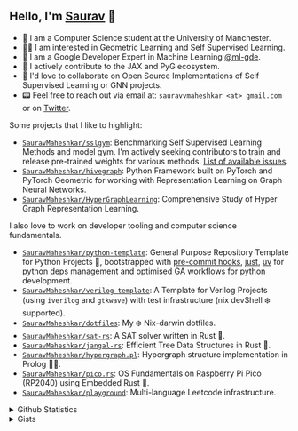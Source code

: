 ## Hello, I'm [Saurav](https://sauravmaheshkar.github.io/) 👋

* 🐝 I am a Computer Science student at the University of Manchester.
* 👨‍🎓 I am interested in Geometric Learning and Self Supervised Learning.
* 📣 I am a Google Developer Expert in Machine Learning [@ml-gde](https://github.com/ml-gde).
* 🚀 I actively contribute to the JAX and PyG ecosystem.
* 👬 I'd love to collaborate on Open Source Implementations of Self Supervised Learning or GNN projects.
* 📟 Feel free to reach out via email at: `sauravvmaheshkar <at> gmail.com` or on [Twitter](https://twitter.com/MaheshkarSaurav).


Some projects that I like to highlight:

* [`SauravMaheshkar/sslgym`](https://github.com/SauravMaheshkar/sslgym): Benchmarking Self Supervised Learning Methods and model gym. I'm actively seeking contributors to train and release pre-trained weights for various methods. [List of available issues](https://github.com/SauravMaheshkar/sslgym/labels/help%20wanted%20%3Apray%3A).
* [`SauravMaheshkar/hivegraph`](https://github.com/SauravMaheshkar/hivegraph): Python Framework built on PyTorch and PyTorch Geometric for working with Representation Learning on Graph Neural Networks.
* [`SauravMaheshkar/HyperGraphLearning`](https://github.com/SauravMaheshkar/HyperGraphLearning): Comprehensive Study of Hyper Graph Representation Learning.

I also love to work on developer tooling and computer science fundamentals. 

* [`SauravMaheshkar/python-template`](https://github.com/SauravMaheshkar/python-template): General Purpose Repository Template for Python Projects 🐍, bootstrapped with [pre-commit hooks](https://pre-commit.com/), [just](https://github.com/casey/just), [uv](https://github.com/astral-sh/uv) for python deps management and optimised GA workflows for python development.
* [`SauravMaheshkar/verilog-template`](https://github.com/SauravMaheshkar/verilog-template): A Template for Verilog Projects (using `iverilog` and `gtkwave`) with test infrastructure (nix devShell ❄️ supported).
* [`SauravMaheshkar/dotfiles`](https://github.com/SauravMaheshkar/dotfiles): My ❄️ Nix-darwin dotfiles.
* [`SauravMaheshkar/sat-rs`](https://github.com/SauravMaheshkar/sat-rs): A SAT solver written in Rust 🦀.
* [`SauravMaheshkar/jangal-rs`](https://github.com/SauravMaheshkar/jangal-rs): Efficient Tree Data Structures in Rust 🦀.
* [`SauravMaheshkar/hypergraph.pl`](https://github.com/SauravMaheshkar/hypergraph.pl): Hypergraph structure implementation in Prolog 🧑‍💻.
* [`SauravMaheshkar/pico.rs`](https://github.com/SauravMaheshkar/pico.rs): OS Fundamentals on Raspberry Pi Pico (RP2040) using Embedded Rust 🦀.
* [`SauravMaheshkar/playground`](https://github.com/SauravMaheshkar/playground): Multi-language Leetcode infrastructure.

<details>
<summary>Github Statistics</summary>
<br>

<div align='center'>
    <img src='https://github-readme-stats.vercel.app/api?username=SauravMaheshkar&count_private=true&show_icons=true&theme=transparent' alt='Github Statistics' align='center' />
</div>

<br>

<div align='center'>
    <img src='https://github-readme-stats.vercel.app/api/top-langs/?username=SauravMaheshkar&theme=transparent&hide=jupyter%20notebook&layout=compact' alt='Top Languages' align='center' />
</div>

</details>

<details>
<summary>Gists</summary>
<br>

| **Blogpost/Title** | **Link** |
|:--------------:|:----:|
|  [QLoRA: Efficient Finetuning of Quantized LLMs](https://wandb.ai/sauravmaheshkar/QLoRA/reports/A-Brief-Introduction-to-QLoRA--Vmlldzo2MTI2OTc5) |  [![Open In Colab](https://colab.research.google.com/assets/colab-badge.svg)](https://colab.research.google.com/gist/SauravMaheshkar/4134e86f0d637d03699f098a8ea3d7e8/qlora.ipynb) |
|  [Intrinsic Dimensions: The secret behind LoRA](https://wandb.ai/sauravmaheshkar/Intrinsic-Dimensions/reports/Intrinsic-Dimensions-The-secret-behind-LoRA--Vmlldzo2MDcxMDc5) |  [![Open In Colab](https://colab.research.google.com/assets/colab-badge.svg)](https://colab.research.google.com/gist/SauravMaheshkar/13df8ec20dff55865dc4afe230d071db/intrinsic-dimension.ipynb) |
|  Python Fundamentals |  [![Open In Colab](https://colab.research.google.com/assets/colab-badge.svg)](https://colab.research.google.com/gist/SauravMaheshkar/57b6883f684ba336a8cac15a46561f6d/python-fundamentals.ipynb) |
|  [A Brief Introduction to Mixture Model Networks](https://wandb.ai/graph-neural-networks/MoNet/reports/A-Brief-Introduction-to-Mixture-Model-Networks--Vmlldzo1MzE4OTQ3) |  [![Open In Colab](https://colab.research.google.com/assets/colab-badge.svg)](https://colab.research.google.com/gist/SauravMaheshkar/3876e9b98d4effecc8e15c43369027ce/mixture-model-networks-monet.ipynb) |
|  [A Brief Introduction to Graph Attention Networks](https://wandb.ai/graph-neural-networks/GATv1/reports/A-Brief-Introduction-to-Graph-Attention-Networks---Vmlldzo1MzAxMjEw) |  [![Open In Colab](https://colab.research.google.com/assets/colab-badge.svg)](https://colab.research.google.com/gist/SauravMaheshkar/3b34f0c47b603fb9aaf409e4bedd2621/graph-attention-networks-v1.ipynb) |
|  [A Brief Introduction to Residual Gated GCNs](https://wandb.ai/graph-neural-networks/ResGatedGCN/reports/A-Brief-Introduction-to-Residual-Gated-GCNs--Vmlldzo1MjgyODU4) |  [![Open In Colab](https://colab.research.google.com/assets/colab-badge.svg)](https://colab.research.google.com/gist/SauravMaheshkar/4e44dd8cb42c40b3cecd60d147cd919b/residual-gated-graph-convolutional-networks.ipynb) |
|  [What is GraphSAGE ?](https://wandb.ai/graph-neural-networks/GraphSAGE/reports/What-is-GraphSAGE---Vmlldzo1MTEwNzQ1) |  [![Open In Colab](https://colab.research.google.com/assets/colab-badge.svg)](https://colab.research.google.com/gist/SauravMaheshkar/b0792c289bbb02e9fb520c509061469c/graphsage.ipynb) |
|  [What are Graph Isomorphism Networks?](https://wandb.ai/graph-neural-networks/GIN/reports/What-are-Graph-Isomorphism-Networks---Vmlldzo1MTExMTg5) |  [![Open In Colab](https://colab.research.google.com/assets/colab-badge.svg)](https://colab.research.google.com/gist/SauravMaheshkar/11b7c5f63ae9378b71912a1428d6a6ce/graph-isomorphism-network-gin.ipynb) |
|  [Pre-trained Transformers: BERT and RoBERTa](https://www.youtube.com/live/Ye9IxiQYB08?si=0mumemCba7_yktsg) |  [![Open In Colab](https://colab.research.google.com/assets/colab-badge.svg)](https://colab.research.google.com/gist/SauravMaheshkar/1ad8eccfd0ea804109c656f0f41511fa/llm-bootcamp-bert-roberta.ipynb) |
|  [Normalization Series: What is Batch Normalization?](https://wandb.ai/wandb_fc/Normalization/reports/Normalization-Series-What-is-Batch-Normalization---VmlldzoxMjk2ODcz) |  [![Open In Colab](https://colab.research.google.com/assets/colab-badge.svg)](https://colab.research.google.com/gist/SauravMaheshkar/8b4ac743cb8989c50ce3a581757a8363/normalization-tutorial.ipynb) |
|  [An Introduction to Neural Network Initialization With Keras](https://wandb.ai/sauravm/Regularization-LSTM/reports/An-Intro-to-Neural-Network-Initialization-With-Keras--VmlldzoyMTI5NDYx) |  [![Open In Colab](https://colab.research.google.com/assets/colab-badge.svg)](https://colab.research.google.com/gist/SauravMaheshkar/4ce17976a65015495664af90f34b3124/regularization-in-rnns.ipynb) |
|  [How to Implement Deep Convolutional Generative Adversarial Networks (DCGAN) in Tensorflow](https://wandb.ai/generative-adversarial-networks/dcgan-tensorflow/reports/How-to-Implement-Deep-Convolutional-Generative-Adversarial-Networks-DCGAN-in-Tensorflow--VmlldzoxNzkzNDg5) |  [![Open In Colab](https://colab.research.google.com/assets/colab-badge.svg)](https://colab.research.google.com/gist/SauravMaheshkar/dab7b9ab45094c9b760d0a27cc60460d/gan-tensorflow.ipynb) |
|  [How to Implement Deep Convolutional Generative Adversarial Networks (DCGANs) in PyTorch](https://wandb.ai/generative-adversarial-networks/dcgan-pytorch/reports/How-to-Implement-Deep-Convolutional-Generative-Adversarial-Networks-in-PyTorch--VmlldzoxNzg4NzE0) |  [![Open In Colab](https://colab.research.google.com/assets/colab-badge.svg)](https://colab.research.google.com/gist/SauravMaheshkar/aebf81a387e8c268b2f9975d124c32ae/gan-pytorch.ipynb) |
|  [Tutorial: Regression and Classification on XGBoost](https://wandb.ai/sauravm/fc-xgboost/reports/Tutorial-Regression-and-Classification-on-XGBoost--VmlldzoxNzIzMTQz) |  [![Open In Colab](https://colab.research.google.com/assets/colab-badge.svg)](https://colab.research.google.com/gist/SauravMaheshkar/b7b846dd40d8f93fb406c2dd096d56fa/xgboost-easy-tutorial.ipynb) |
|  [Recurrent Neural Network Regularization With Keras](https://wandb.ai/sauravm/Regularization-LSTM/reports/Recurrent-Neural-Network-Regularization-With-Keras--VmlldzoxNjkxNzQw) |  [![Open In Colab](https://colab.research.google.com/assets/colab-badge.svg)](https://colab.research.google.com/gist/SauravMaheshkar/8e61d382447e58cf92b3130fc5df52de/regularization-in-rnns.ipynb) |
|  [How to Initialize Weights in PyTorch](https://wandb.ai/wandb_fc/tips/reports/How-to-Initialize-Weights-in-PyTorch--VmlldzoxNjcwOTg1) |  [![Open In Colab](https://colab.research.google.com/assets/colab-badge.svg)](https://colab.research.google.com/gist/SauravMaheshkar/5704edf87c33ab09033dc9c0a10adaa1/crossentropy-loss-pytorch-w-b.ipynb) |
|  [How to Compare Keras Optimizers in Tensorflow for Deep Learning](https://wandb.ai/sauravm/Optimizers/reports/How-to-Compare-Keras-Optimizers-in-Tensorflow-for-Deep-Learning--VmlldzoxNjU1OTA4) |  [![Open In Colab](https://colab.research.google.com/assets/colab-badge.svg)](https://colab.research.google.com/gist/SauravMaheshkar/508f641413bb40396319617a0270cc13/the-battle-of-optimizers.ipynb) |
|  [An Introduction to Datasets and DataLoader in PyTorch](https://wandb.ai/sauravmaheshkar/Dataset-DataLoader/reports/An-Introduction-to-Datasets-and-Dataloader-in-PyTorch--VmlldzoxMDI5MTY2) |  [![Open In Colab](https://colab.research.google.com/assets/colab-badge.svg)](https://colab.research.google.com/gist/SauravMaheshkar/9f90ff1252d513cfcc8ea0a8dc86ae7c/datasets-and-dataloaders-in-pytorch.ipynb) |
|  [What Is Cross Entropy Loss? A Tutorial With Code: Tensorflow + PyTorch](https://wandb.ai/sauravmaheshkar/cross-entropy/reports/What-Is-Cross-Entropy-Loss-A-Tutorial-With-Code--VmlldzoxMDA5NTMx) |  [![Open In Colab](https://colab.research.google.com/assets/colab-badge.svg)](https://colab.research.google.com/gist/SauravMaheshkar/cf5621482530276fb28f2ff7b85e3ffe/crossentropy-loss-pytorch-w-b.ipynb) [![Open In Colab](https://colab.research.google.com/assets/colab-badge.svg)](https://colab.research.google.com/gist/SauravMaheshkar/877a979e27bc151576d653edd689b052/crossentropy-loss-tf-w-b.ipynb)|
|  [Using LSTM in PyTorch: A Tutorial With Examples](https://wandb.ai/sauravmaheshkar/LSTM-PyTorch/reports/Using-LSTM-in-PyTorch-A-Tutorial-With-Examples--VmlldzoxMDA2NTA5) |  [![Open In Colab](https://colab.research.google.com/assets/colab-badge.svg)](https://colab.research.google.com/gist/SauravMaheshkar/168f0817f0cd29dd4048868fb0dd4401/lstms-in-pytorch.ipynb) |

</details>
